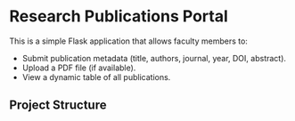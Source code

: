 # Research Publications Portal

This is a simple Flask application that allows faculty members to:
- Submit publication metadata (title, authors, journal, year, DOI, abstract).
- Upload a PDF file (if available).
- View a dynamic table of all publications.

## Project Structure

